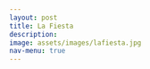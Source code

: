 ```yaml
---
layout: post
title: La Fiesta
description:
image: assets/images/lafiesta.jpg
nav-menu: true
---
```

